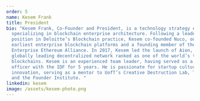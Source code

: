 ```yaml
---
order: 5
name: Kesem Frank
title: President
bio: "Kesem Frank, Co-Founder and President, is a technology strategy expert
  specializing in blockchain enterprise architecture. Following a leadership
  position in Deloitte’s Blockchain practice, Kesem co-founded Nuco, one of the
  earliest enterprise blockchain platforms and a founding member of the
  Enterprise Ethereum Alliance. In 2017, Kesem led the launch of Aion, a
  globally leading decentralized network ranked as one of the world’s top-100
  blockchains. Kesem is an experienced team leader, having served as a naval
  officer with the IDF for 5 years. He is passionate for startup culture and
  innovation, serving as a mentor to UofT’s Creative Destruction Lab, Techstars,
  and the Founder Institute. "
linkedin: kesem
image: /assets/kesem-photo.png
---
```

